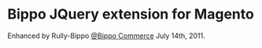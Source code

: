 # Bippo JQuery extension for Magento

Enhanced by Rully-Bippo [@Bippo Commerce](http://www.bippo.co.id) July 14th, 2011.